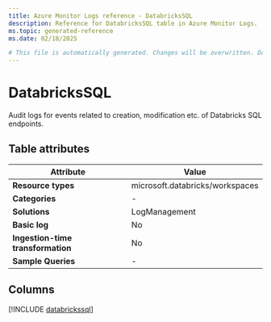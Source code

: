 ```yaml
---
title: Azure Monitor Logs reference - DatabricksSQL
description: Reference for DatabricksSQL table in Azure Monitor Logs.
ms.topic: generated-reference
ms.date: 02/18/2025

# This file is automatically generated. Changes will be overwritten. Do not change this file directly.
---
```


# DatabricksSQL

Audit logs for events related to creation, modification etc. of Databricks SQL endpoints.


## Table attributes

|Attribute|Value|
|---|---|
|**Resource types**|microsoft.databricks/workspaces|
|**Categories**|-|
|**Solutions**| LogManagement|
|**Basic log**|No|
|**Ingestion-time transformation**|No|
|**Sample Queries**|-|



## Columns
  
[!INCLUDE [databrickssql](~/reusable-content/ce-skilling/azure/includes/azure-monitor/reference/tables/databrickssql-include.md)]
